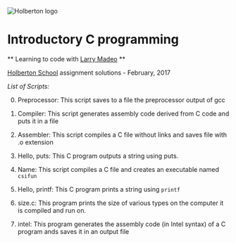 <img src="https://www.holbertonschool.com/assets/holberton-logo-1cc451260ca3cd297def53f2250a9794810667c7ca7b5fa5879a569a457bf16f.png" alt="Holberton logo">

# Introductory C programming

** Learning to code with [Larry Madeo](https://twitter.com/larmalade) **

[Holberton School](https://www.holbertonschool.com) assignment solutions - February, 2017

*List of Scripts:*

0. Preprocessor: This script saves to a file the preprocessor output of gcc

1. Compiler: This script generates assembly code derived from C code and puts it in a file

2. Assembler: This script compiles a C file without links and saves file with .o extension

3. Hello, puts: This C program outputs a string using puts.

4. Name: This script compiles a C file and creates an executable named `csifun`

5. Hello, printf: This C program prints a string using `printf`

6. size.c: This program prints the size of various types on the computer it is compiled and run on.

8. intel:  This program generates the assembly code (in Intel syntax) of a C program ands saves it in an output file

